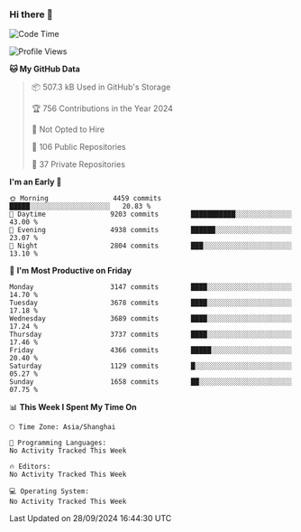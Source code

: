 ### Hi there 👋

<!--
**qbosen/qbosen** is a ✨ _special_ ✨ repository because its `README.md` (this file) appears on your GitHub profile.

Here are some ideas to get you started:

- 🔭 I’m currently working on ...
- 🌱 I’m currently learning ...
- 👯 I’m looking to collaborate on ...
- 🤔 I’m looking for help with ...
- 💬 Ask me about ...
- 📫 How to reach me: ...
- 😄 Pronouns: ...
- ⚡ Fun fact: ...
-->

<!--START_SECTION:waka-->
![Code Time](http://img.shields.io/badge/Code%20Time-2%2C111%20hrs%2036%20mins-blue)

![Profile Views](http://img.shields.io/badge/Profile%20Views-1-blue)

**🐱 My GitHub Data** 

> 📦 507.3 kB Used in GitHub's Storage 
 > 
> 🏆 756 Contributions in the Year 2024
 > 
> 🚫 Not Opted to Hire
 > 
> 📜 106 Public Repositories 
 > 
> 🔑 37 Private Repositories 
 > 
**I'm an Early 🐤** 

```text
🌞 Morning                4459 commits        █████░░░░░░░░░░░░░░░░░░░░   20.83 % 
🌆 Daytime                9203 commits        ███████████░░░░░░░░░░░░░░   43.00 % 
🌃 Evening                4938 commits        ██████░░░░░░░░░░░░░░░░░░░   23.07 % 
🌙 Night                  2804 commits        ███░░░░░░░░░░░░░░░░░░░░░░   13.10 % 
```
📅 **I'm Most Productive on Friday** 

```text
Monday                   3147 commits        ████░░░░░░░░░░░░░░░░░░░░░   14.70 % 
Tuesday                  3678 commits        ████░░░░░░░░░░░░░░░░░░░░░   17.18 % 
Wednesday                3689 commits        ████░░░░░░░░░░░░░░░░░░░░░   17.24 % 
Thursday                 3737 commits        ████░░░░░░░░░░░░░░░░░░░░░   17.46 % 
Friday                   4366 commits        █████░░░░░░░░░░░░░░░░░░░░   20.40 % 
Saturday                 1129 commits        █░░░░░░░░░░░░░░░░░░░░░░░░   05.27 % 
Sunday                   1658 commits        ██░░░░░░░░░░░░░░░░░░░░░░░   07.75 % 
```


📊 **This Week I Spent My Time On** 

```text
🕑︎ Time Zone: Asia/Shanghai

💬 Programming Languages: 
No Activity Tracked This Week

🔥 Editors: 
No Activity Tracked This Week

💻 Operating System: 
No Activity Tracked This Week
```


 Last Updated on 28/09/2024 16:44:30 UTC
<!--END_SECTION:waka-->
